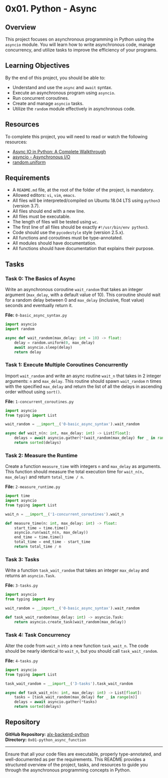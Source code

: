 # 0x01. Python - Async

## Overview

This project focuses on asynchronous programming in Python using the `asyncio` module. You will learn how to write asynchronous code, manage concurrency, and utilize tasks to improve the efficiency of your programs.

## Learning Objectives

By the end of this project, you should be able to:
- Understand and use the `async` and `await` syntax.
- Execute an asynchronous program using `asyncio`.
- Run concurrent coroutines.
- Create and manage `asyncio` tasks.
- Utilize the `random` module effectively in asynchronous code.

## Resources

To complete this project, you will need to read or watch the following resources:
- [Async IO in Python: A Complete Walkthrough](https://realpython.com/async-io-python/)
- [asyncio - Asynchronous I/O](https://docs.python.org/3/library/asyncio.html)
- [random.uniform](https://docs.python.org/3/library/random.html#random.uniform)

## Requirements

- A `README.md` file, at the root of the folder of the project, is mandatory.
- Allowed editors: `vi`, `vim`, `emacs`.
- All files will be interpreted/compiled on Ubuntu 18.04 LTS using `python3` (version 3.7).
- All files should end with a new line.
- All files must be executable.
- The length of files will be tested using `wc`.
- The first line of all files should be exactly `#!/usr/bin/env python3`.
- Code should use the `pycodestyle` style (version 2.5.x).
- All functions and coroutines must be type-annotated.
- All modules should have documentation.
- All functions should have documentation that explains their purpose.

## Tasks

### Task 0: The Basics of Async

Write an asynchronous coroutine `wait_random` that takes an integer argument (`max_delay`, with a default value of 10). This coroutine should wait for a random delay between 0 and `max_delay` (inclusive, float value) seconds and eventually return it.

**File:** `0-basic_async_syntax.py`

```python
import asyncio
import random

async def wait_random(max_delay: int = 10) -> float:
    delay = random.uniform(0, max_delay)
    await asyncio.sleep(delay)
    return delay
```

### Task 1: Execute Multiple Coroutines Concurrently

Import `wait_random` and write an async routine `wait_n` that takes in 2 integer arguments: `n` and `max_delay`. This routine should spawn `wait_random` n times with the specified `max_delay` and return the list of all the delays in ascending order without using `sort()`.

**File:** `1-concurrent_coroutines.py`

```python
import asyncio
from typing import List

wait_random = __import__('0-basic_async_syntax').wait_random

async def wait_n(n: int, max_delay: int) -> List[float]:
    delays = await asyncio.gather(*(wait_random(max_delay) for _ in range(n)))
    return sorted(delays)
```

### Task 2: Measure the Runtime

Create a function `measure_time` with integers `n` and `max_delay` as arguments. This function should measure the total execution time for `wait_n(n, max_delay)` and return `total_time / n`.

**File:** `2-measure_runtime.py`

```python
import time
import asyncio
from typing import List

wait_n = __import__('1-concurrent_coroutines').wait_n

def measure_time(n: int, max_delay: int) -> float:
    start_time = time.time()
    asyncio.run(wait_n(n, max_delay))
    end_time = time.time()
    total_time = end_time - start_time
    return total_time / n
```

### Task 3: Tasks

Write a function `task_wait_random` that takes an integer `max_delay` and returns an `asyncio.Task`.

**File:** `3-tasks.py`

```python
import asyncio
from typing import Any

wait_random = __import__('0-basic_async_syntax').wait_random

def task_wait_random(max_delay: int) -> asyncio.Task:
    return asyncio.create_task(wait_random(max_delay))
```

### Task 4: Task Concurrency

Alter the code from `wait_n` into a new function `task_wait_n`. The code should be nearly identical to `wait_n`, but you should call `task_wait_random`.

**File:** `4-tasks.py`

```python
import asyncio
from typing import List

task_wait_random = __import__('3-tasks').task_wait_random

async def task_wait_n(n: int, max_delay: int) -> List[float]:
    tasks = [task_wait_random(max_delay) for _ in range(n)]
    delays = await asyncio.gather(*tasks)
    return sorted(delays)
```

## Repository

**GitHub Repository:** [alx-backend-python](https://github.com/yourusername/alx-backend-python)  
**Directory:** `0x01-python_async_function`

---

Ensure that all your code files are executable, properly type-annotated, and well-documented as per the requirements. This README provides a structured overview of the project, tasks, and resources to guide you through the asynchronous programming concepts in Python.
